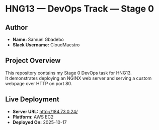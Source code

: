 # HNG13 — DevOps Track — Stage 0

## Author
- **Name:** Samuel Gbadebo
- **Slack Username:** CloudMaestro

## Project Overview
This repository contains my Stage 0 DevOps task for HNG13.  
It demonstrates deploying an NGINX web server and serving a custom webpage over HTTP on port 80.

## Live Deployment
- **Server URL:** http://184.73.0.24/
- **Platform:** AWS EC2
- **Deployed On:** 2025-10-17



